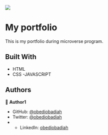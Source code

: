 ![](https://img.shields.io/badge/Microverse-blueviolet)

# My portfolio

This is my portfolio during microverse program.


## Built With

- HTML
- CSS
-JAVASCRIPT


## Authors

👤 **Author1**

- GitHub: [@obediobadiah](https://github.com/obediobadiah)
- Twitter: [@obediobadiah](https://twitter.com/obediobadiah)
- - LinkedIn: [obediobadiah](https://linkedin.com/in/obediobadiah)
